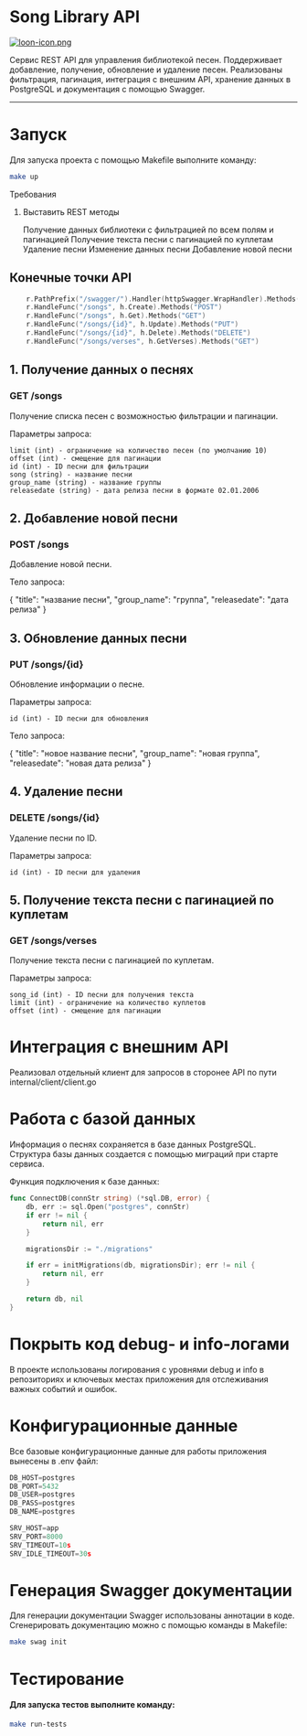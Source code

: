 # Song Library API
[![loon-icon.png](https://i.postimg.cc/k486BzSr/loon-icon.png)](https://postimg.cc/wyqTrWFF)

Сервис REST API для управления библиотекой песен. Поддерживает добавление, получение, обновление и удаление песен. Реализованы фильтрация, пагинация, интеграция с внешним API, хранение данных в PostgreSQL и документация с помощью Swagger.

---

# Запуск

Для запуска проекта с помощью Makefile выполните команду:

```bash
make up
```
Требования
1. Выставить REST методы

    Получение данных библиотеки с фильтрацией по всем полям и пагинацией
    Получение текста песни с пагинацией по куплетам
    Удаление песни
    Изменение данных песни
    Добавление новой песни 

## Конечные точки API

```go
	r.PathPrefix("/swagger/").Handler(httpSwagger.WrapHandler).Methods("GET")
	r.HandleFunc("/songs", h.Create).Methods("POST")
	r.HandleFunc("/songs", h.Get).Methods("GET")
	r.HandleFunc("/songs/{id}", h.Update).Methods("PUT")
	r.HandleFunc("/songs/{id}", h.Delete).Methods("DELETE")
	r.HandleFunc("/songs/verses", h.GetVerses).Methods("GET")
```
## 1. Получение данных о песнях

### GET /songs

Получение списка песен с возможностью фильтрации и пагинации.

Параметры запроса:

    limit (int) - ограничение на количество песен (по умолчанию 10)
    offset (int) - смещение для пагинации
    id (int) - ID песни для фильтрации
    song (string) - название песни
    group_name (string) - название группы
    releasedate (string) - дата релиза песни в формате 02.01.2006

## 2. Добавление новой песни

### POST /songs

Добавление новой песни.

Тело запроса:

{
  "title": "название песни",
  "group_name": "группа",
  "releasedate": "дата релиза"
}

## 3. Обновление данных песни

### PUT /songs/{id}

Обновление информации о песне.

Параметры запроса:

    id (int) - ID песни для обновления 

Тело запроса:

{
  "title": "новое название песни",
  "group_name": "новая группа",
  "releasedate": "новая дата релиза"
}

## 4. Удаление песни

### DELETE /songs/{id}

Удаление песни по ID.

Параметры запроса:

    id (int) - ID песни для удаления 

## 5. Получение текста песни с пагинацией по куплетам

### GET /songs/verses

Получение текста песни с пагинацией по куплетам.

Параметры запроса:

    song_id (int) - ID песни для получения текста
    limit (int) - ограничение на количество куплетов
    offset (int) - смещение для пагинации 

# Интеграция с внешним API

Реализовал отдельный клиент для запросов в сторонее API по пути internal/client/client.go

# Работа с базой данных

Информация о песнях сохраняется в базе данных PostgreSQL. Структура базы данных создается с помощью миграций при старте сервиса.

Функция подключения к базе данных:
```go
func ConnectDB(connStr string) (*sql.DB, error) {
    db, err := sql.Open("postgres", connStr)
    if err != nil {
        return nil, err
    }

    migrationsDir := "./migrations"

    if err = initMigrations(db, migrationsDir); err != nil {
        return nil, err
    }

    return db, nil
}
```
# Покрыть код debug- и info-логами

В проекте использованы логирования с уровнями debug и info в репозиториях и ключевых местах приложения для отслеживания важных событий и ошибок.

# Конфигурационные данные

Все базовые конфигурационные данные для работы приложения вынесены в .env файл:
```go
DB_HOST=postgres
DB_PORT=5432
DB_USER=postgres
DB_PASS=postgres
DB_NAME=postgres

SRV_HOST=app
SRV_PORT=8000
SRV_TIMEOUT=10s
SRV_IDLE_TIMEOUT=30s
```

# Генерация Swagger документации

Для генерации документации Swagger использованы аннотации в коде. Сгенерировать документацию можно с помощью команды в Makefile:
```bash
make swag init
```
# Тестирование

#### Для запуска тестов выполните команду:
```bash
make run-tests
```
